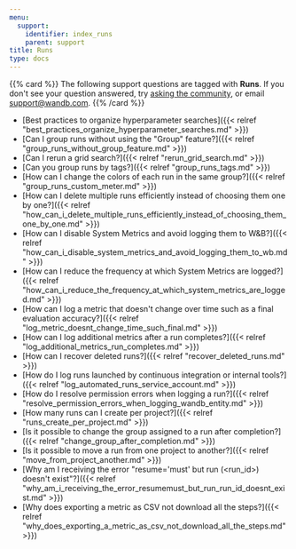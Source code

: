 ```yaml
---
menu:
  support:
    identifier: index_runs
    parent: support
title: Runs
type: docs
---
```


{{% card %}}
The following support questions are tagged with <b>Runs</b>. If you don't see 
your question answered, try [asking the community](https://community.wandb.ai/), 
or email [support@wandb.com](mailto:support@wandb.com).
{{% /card %}}

- [Best practices to organize hyperparameter searches]({{< relref "best_practices_organize_hyperparameter_searches.md" >}})
- [Can I group runs without using the "Group" feature?]({{< relref "group_runs_without_group_feature.md" >}})
- [Can I rerun a grid search?]({{< relref "rerun_grid_search.md" >}})
- [Can you group runs by tags?]({{< relref "group_runs_tags.md" >}})
- [How can I change the colors of each run in the same group?]({{< relref "group_runs_custom_meter.md" >}})
- [How can I delete multiple runs efficiently instead of choosing them one by one?]({{< relref "how_can_i_delete_multiple_runs_efficiently_instead_of_choosing_them_one_by_one.md" >}})
- [How can I disable System Metrics and avoid logging them to W&B?]({{< relref "how_can_i_disable_system_metrics_and_avoid_logging_them_to_wb.md" >}})
- [How can I reduce the frequency at which System Metrics are logged?]({{< relref "how_can_i_reduce_the_frequency_at_which_system_metrics_are_logged.md" >}})
- [How can I log a metric that doesn't change over time such as a final evaluation accuracy?]({{< relref "log_metric_doesnt_change_time_such_final.md" >}})
- [How can I log additional metrics after a run completes?]({{< relref "log_additional_metrics_run_completes.md" >}})
- [How can I recover deleted runs?]({{< relref "recover_deleted_runs.md" >}})
- [How do I log runs launched by continuous integration or internal tools?]({{< relref "log_automated_runs_service_account.md" >}})
- [How do I resolve permission errors when logging a run?]({{< relref "resolve_permission_errors_when_logging_wandb_entity.md" >}})
- [How many runs can I create per project?]({{< relref "runs_create_per_project.md" >}})
- [Is it possible to change the group assigned to a run after completion?]({{< relref "change_group_after_completion.md" >}})
- [Is it possible to move a run from one project to another?]({{< relref "move_from_project_another.md" >}})
- [Why am I receiving the error "resume='must' but run (<run_id>) doesn't exist"?]({{< relref "why_am_i_receiving_the_error_resumemust_but_run_run_id_doesnt_exist.md" >}})
- [Why does exporting a metric as CSV not download all the steps?]({{< relref "why_does_exporting_a_metric_as_csv_not_download_all_the_steps.md" >}})